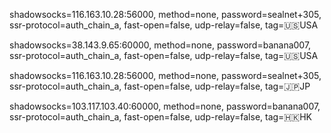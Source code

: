 shadowsocks=116.163.10.28:56000, method=none, password=sealnet+305, ssr-protocol=auth_chain_a, fast-open=false, udp-relay=false, tag=🇺🇸USA

shadowsocks=38.143.9.65:60000, method=none, password=banana007, ssr-protocol=auth_chain_a, fast-open=false, udp-relay=false, tag=🇺🇸USA

shadowsocks=116.163.10.28:56000, method=none, password=sealnet+305, ssr-protocol=auth_chain_a, fast-open=false, udp-relay=false, tag=🇯🇵JP

shadowsocks=103.117.103.40:60000, method=none, password=banana007, ssr-protocol=auth_chain_a, fast-open=false, udp-relay=false, tag=🇭🇰HK
